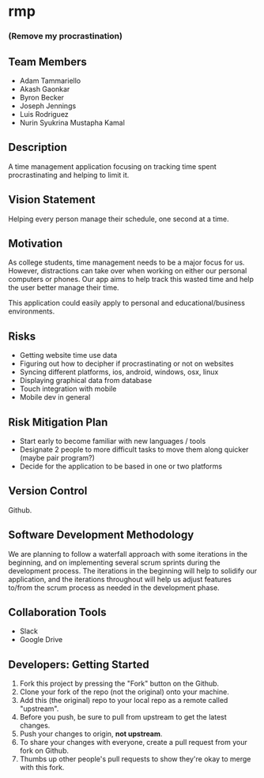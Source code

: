 # rmp
### (Remove my procrastination) ###

## Team Members ##
- Adam Tammariello
- Akash Gaonkar
- Byron Becker
- Joseph Jennings
- Luis Rodriguez
- Nurin Syukrina Mustapha Kamal

## Description ##
A time management application focusing on
tracking time spent procrastinating and
helping to limit it.

## Vision Statement ##
Helping every person manage their schedule, one second at a time.

## Motivation ##
As college students, time management needs to be a major focus for us. However, distractions can take over when working on either our personal computers or phones. Our app aims to help track this wasted time and help the user better manage their time.

This application could easily apply to personal and educational/business environments.

## Risks ##
- Getting website time use data
- Figuring out how to decipher if procrastinating or not on
  websites
- Syncing different platforms, ios, android, windows, osx, linux
- Displaying graphical data from database
- Touch integration with mobile
- Mobile dev in general

## Risk Mitigation Plan ##
- Start early to become familiar with new languages / tools
- Designate 2 people to more difficult tasks to move them along
  quicker (maybe pair program?)
- Decide for the application to be based in one or two platforms

## Version Control ##
  Github.

## Software Development Methodology ##
We are planning to follow a waterfall approach with some iterations in the beginning, and on implementing several
scrum sprints during the development process. The iterations in the beginning will help to solidify our application, and the
iterations throughout will help us adjust features to/from the scrum process as needed in the development phase.

## Collaboration Tools ##
- Slack
- Google Drive

## Developers: Getting Started ##
1. Fork this project by pressing the "Fork" button on the Github.
2. Clone your fork of the repo (not the original) onto your machine.
3. Add this (the original) repo to your local repo as a remote called "upstream".
4. Before you push, be sure to pull from upstream to get the latest changes.
5. Push your changes to origin, **not upstream**.
6. To share your changes with everyone, create a pull request from your fork on Github.
7. Thumbs up other people's pull requests to show they're okay to merge with this fork.



